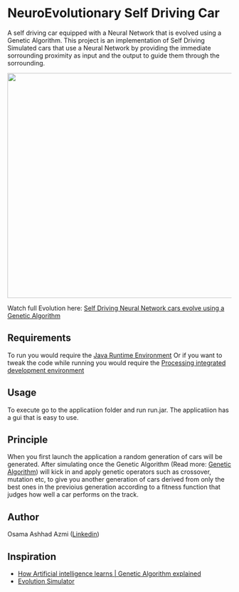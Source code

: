  # NeuroEvolutionary Self Driving Car
A self driving car equipped with a Neural Network that is evolved using a Genetic Algorithm.
This project is an implementation of Self Driving Simulated cars that use a Neural Network by providing the immediate sorrounding proximity as input and the output to guide them through the sorrounding.

<img src="https://user-images.githubusercontent.com/34769156/44947200-36bb4400-ae27-11e8-83d7-47424ba8de4b.gif" width="900" height="506" />

Watch full Evolution here: [Self Driving Neural Network cars evolve using a Genetic Algorithm](https://www.youtube.com/watch?v=Y0UHduAtXes)

## Requirements
To run you would require the [Java Runtime Environment](http://www.oracle.com/technetwork/java/javase/downloads/index.html)
Or if you want to tweak the code while running you would require the [Processing integrated development environment](https://processing.org/download/)

## Usage
To execute go to the applicatiion folder and run run.jar. The applicatiion has a gui that is easy to use.

## Principle
When you first launch the application a random generation of cars will be generated. After simulating once the Genetic Algorithm (Read more: [Genetic Algorithm](https://en.wikipedia.org/wiki/Genetic_algorithm)) will kick in and apply genetic operators such as crossover, mutation etc, to give you another generation of cars derived from only the best ones in the previoius generation according to a fitness function that judges how well a car performs on the track.

## Author
Osama Ashhad Azmi ([Linkedin](https://www.linkedin.com/in/osama-azmi-a4b033162/))

## Inspiration
* [How Artificial intelligence learns | Genetic Algorithm explained](https://www.youtube.com/watch?v=VnwjxityDLQ)
* [Evolution Simulator](https://www.youtube.com/watch?v=GOFws_hhZs8)
